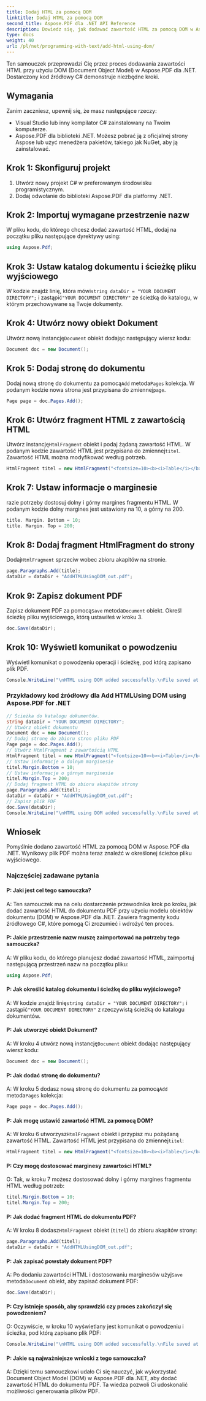 ```yaml
---
title: Dodaj HTML za pomocą DOM
linktitle: Dodaj HTML za pomocą DOM
second_title: Aspose.PDF dla .NET API Reference
description: Dowiedz się, jak dodawać zawartość HTML za pomocą DOM w Aspose.PDF dla platformy .NET.
type: docs
weight: 40
url: /pl/net/programming-with-text/add-html-using-dom/
---
```

Ten samouczek przeprowadzi Cię przez proces dodawania zawartości HTML przy użyciu DOM (Document Object Model) w Aspose.PDF dla .NET. Dostarczony kod źródłowy C# demonstruje niezbędne kroki.

## Wymagania
Zanim zaczniesz, upewnij się, że masz następujące rzeczy:

- Visual Studio lub inny kompilator C# zainstalowany na Twoim komputerze.
- Aspose.PDF dla biblioteki .NET. Możesz pobrać ją z oficjalnej strony Aspose lub użyć menedżera pakietów, takiego jak NuGet, aby ją zainstalować.

## Krok 1: Skonfiguruj projekt
1. Utwórz nowy projekt C# w preferowanym środowisku programistycznym.
2. Dodaj odwołanie do biblioteki Aspose.PDF dla platformy .NET.

## Krok 2: Importuj wymagane przestrzenie nazw
W pliku kodu, do którego chcesz dodać zawartość HTML, dodaj na początku pliku następujące dyrektywy using:

```csharp
using Aspose.Pdf;
```

## Krok 3: Ustaw katalog dokumentu i ścieżkę pliku wyjściowego
 W kodzie znajdź linię, która mówi`string dataDir = "YOUR DOCUMENT DIRECTORY";` i zastąpić`"YOUR DOCUMENT DIRECTORY"` ze ścieżką do katalogu, w którym przechowywane są Twoje dokumenty.

## Krok 4: Utwórz nowy obiekt Dokument
 Utwórz nową instancję`Document` obiekt dodając następujący wiersz kodu:

```csharp
Document doc = new Document();
```

## Krok 5: Dodaj stronę do dokumentu
 Dodaj nową stronę do dokumentu za pomocą`Add` metoda`Pages` kolekcja. W podanym kodzie nowa strona jest przypisana do zmiennej`page`.

```csharp
Page page = doc.Pages.Add();
```

## Krok 6: Utwórz fragment HTML z zawartością HTML
 Utwórz instancję`HtmlFragment` obiekt i podaj żądaną zawartość HTML. W podanym kodzie zawartość HTML jest przypisana do zmiennej`titel`. Zawartość HTML można modyfikować według potrzeb.

```csharp
HtmlFragment titel = new HtmlFragment("<fontsize=10><b><i>Table</i></b></fontsize>");
```

## Krok 7: Ustaw informacje o marginesie
razie potrzeby dostosuj dolny i górny margines fragmentu HTML. W podanym kodzie dolny margines jest ustawiony na 10, a górny na 200.

```csharp
title. Margin. Bottom = 10;
title. Margin. Top = 200;
```

## Krok 8: Dodaj fragment HtmlFragment do strony
 Dodaj`HtmlFragment` sprzeciw wobec zbioru akapitów na stronie.

```csharp
page.Paragraphs.Add(title);
dataDir = dataDir + "AddHTMLUsingDOM_out.pdf";
```

## Krok 9: Zapisz dokument PDF
 Zapisz dokument PDF za pomocą`Save` metoda`Document` obiekt. Określ ścieżkę pliku wyjściowego, którą ustawiłeś w kroku 3.

```csharp
doc.Save(dataDir);
```

## Krok 10: Wyświetl komunikat o powodzeniu
Wyświetl komunikat o powodzeniu operacji i ścieżkę, pod którą zapisano plik PDF.

```csharp
Console.WriteLine("\nHTML using DOM added successfully.\nFile saved at " + dataDir);
```

### Przykładowy kod źródłowy dla Add HTMLUsing DOM using Aspose.PDF for .NET 
```csharp
// Ścieżka do katalogu dokumentów.
string dataDir = "YOUR DOCUMENT DIRECTORY";
// Utwórz obiekt dokumentu
Document doc = new Document();
// Dodaj stronę do zbioru stron pliku PDF
Page page = doc.Pages.Add();
// Utwórz HtmlFragment z zawartością HTML
HtmlFragment titel = new HtmlFragment("<fontsize=10><b><i>Table</i></b></fontsize>");
// Ustaw informacje o dolnym marginesie
titel.Margin.Bottom = 10;
// Ustaw informacje o górnym marginesie
titel.Margin.Top = 200;
// Dodaj fragment HTML do zbioru akapitów strony
page.Paragraphs.Add(titel);
dataDir = dataDir + "AddHTMLUsingDOM_out.pdf";
// Zapisz plik PDF
doc.Save(dataDir);
Console.WriteLine("\nHTML using DOM added successfully.\nFile saved at " + dataDir);
```

## Wniosek
Pomyślnie dodano zawartość HTML za pomocą DOM w Aspose.PDF dla .NET. Wynikowy plik PDF można teraz znaleźć w określonej ścieżce pliku wyjściowego.

### Najczęściej zadawane pytania

#### P: Jaki jest cel tego samouczka?

A: Ten samouczek ma na celu dostarczenie przewodnika krok po kroku, jak dodać zawartość HTML do dokumentu PDF przy użyciu modelu obiektów dokumentu (DOM) w Aspose.PDF dla .NET. Zawiera fragmenty kodu źródłowego C#, które pomogą Ci zrozumieć i wdrożyć ten proces.

#### P: Jakie przestrzenie nazw muszę zaimportować na potrzeby tego samouczka?

A: W pliku kodu, do którego planujesz dodać zawartość HTML, zaimportuj następującą przestrzeń nazw na początku pliku:

```csharp
using Aspose.Pdf;
```

#### P: Jak określić katalog dokumentu i ścieżkę do pliku wyjściowego?

 A: W kodzie znajdź linię`string dataDir = "YOUR DOCUMENT DIRECTORY";` i zastąpić`"YOUR DOCUMENT DIRECTORY"` z rzeczywistą ścieżką do katalogu dokumentów.

#### P: Jak utworzyć obiekt Dokument?

 A: W kroku 4 utwórz nową instancję`Document` obiekt dodając następujący wiersz kodu:

```csharp
Document doc = new Document();
```

#### P: Jak dodać stronę do dokumentu?

 A: W kroku 5 dodasz nową stronę do dokumentu za pomocą`Add` metoda`Pages` kolekcja:

```csharp
Page page = doc.Pages.Add();
```

#### P: Jak mogę ustawić zawartość HTML za pomocą DOM?

 A: W kroku 6 utworzysz`HtmlFragment` obiekt i przypisz mu pożądaną zawartość HTML. Zawartość HTML jest przypisana do zmiennej`titel`:

```csharp
HtmlFragment titel = new HtmlFragment("<fontsize=10><b><i>Table</i></b></fontsize>");
```

#### P: Czy mogę dostosować marginesy zawartości HTML?

O: Tak, w kroku 7 możesz dostosować dolny i górny margines fragmentu HTML według potrzeb:

```csharp
titel.Margin.Bottom = 10;
titel.Margin.Top = 200;
```

#### P: Jak dodać fragment HTML do dokumentu PDF?

 A: W kroku 8 dodasz`HtmlFragment` obiekt (`titel`) do zbioru akapitów strony:

```csharp
page.Paragraphs.Add(titel);
dataDir = dataDir + "AddHTMLUsingDOM_out.pdf";
```

#### P: Jak zapisać powstały dokument PDF?

 A: Po dodaniu zawartości HTML i dostosowaniu marginesów użyj`Save` metoda`Document` obiekt, aby zapisać dokument PDF:

```csharp
doc.Save(dataDir);
```

#### P: Czy istnieje sposób, aby sprawdzić czy proces zakończył się powodzeniem?

O: Oczywiście, w kroku 10 wyświetlany jest komunikat o powodzeniu i ścieżka, pod którą zapisano plik PDF:

```csharp
Console.WriteLine("\nHTML using DOM added successfully.\nFile saved at " + dataDir);
```

#### P: Jakie są najważniejsze wnioski z tego samouczka?

A: Dzięki temu samouczkowi udało Ci się nauczyć, jak wykorzystać Document Object Model (DOM) w Aspose.PDF dla .NET, aby dodać zawartość HTML do dokumentu PDF. Ta wiedza pozwoli Ci udoskonalić możliwości generowania plików PDF.